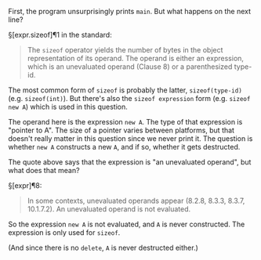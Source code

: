 First, the program unsurprisingly prints `main`. But what happens on the next line?

§[expr.sizeof]¶1 in the standard:

> The `sizeof` operator yields the number of bytes in the object representation of its operand. The operand is either an expression, which is an unevaluated operand (Clause 8) or a parenthesized type-id. 

The most common form of `sizeof` is probably the latter, `sizeof(type-id)` (e.g. `sizeof(int)`). But there's also the `sizeof expression` form (e.g. `sizeof new A`) which is used in this question.

The operand here is the expression `new A`. The type of that expression is "pointer to A". The size of a pointer varies between platforms, but that doesn't really matter in this question since we never print it. The question is whether `new A` constructs a new `A`, and if so, whether it gets destructed. 

The quote above says that the expression is "an unevaluated operand", but what does that mean?

§[expr]¶8:

> In some contexts, unevaluated operands appear (8.2.8, 8.3.3, 8.3.7, 10.1.7.2). An unevaluated operand is not evaluated. 

So the expression `new A` is not evaluated, and `A` is never constructed. The expression is only used for `sizeof`.

(And since there is no `delete`, `A` is never destructed either.)